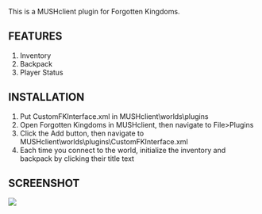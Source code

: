 This is a MUSHclient plugin for Forgotten Kingdoms.


## FEATURES
1. Inventory
2. Backpack
3. Player Status


## INSTALLATION
1. Put CustomFKInterface.xml in MUSHclient\worlds\plugins
2. Open Forgotten Kingdoms in MUSHclient, then navigate to File>Plugins
3. Click the Add button, then navigate to MUSHclient\worlds\plugins\CustomFKInterface.xml
4. Each time you connect to the world, initialize the inventory and backpack by clicking their title text


## SCREENSHOT
[![](https://github.com/codypersinger/MUSHclient_FK_Plugin/blob/master/screenshot.PNG?raw=true)](https://github.com/codypersinger/MUSHclient_FK_Plugin/blob/master/screenshot.PNG?raw=true)